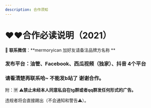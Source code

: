 ```yaml
---
description: 合作须知
---
```


# ❤️❤️合作必读说明（2021）

💚 **联系微信**：**mermoryican   加好友请备注品牌方名称   **

### **发布平台：油管、Facebook、西瓜视频（独家）、抖音 4个平台**

### **请看清楚再联系哈\~ 不能发b站了 谢谢合作。**

附：🈲️ ⚠️**禁止未经本人同意私自在tg群或者qq群发任何形式的广告。**

违规者将会直接踢出（不会通知和警告⚠️）。
